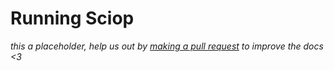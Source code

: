 # Running Sciop

<div class="big-emphasis" markdown="1">

*this a placeholder, help us out by [making a pull request](/docs/develop/contributing/)
to improve the docs <3*

</div>